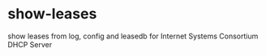 # show-leases
show leases from log, config and leasedb for Internet Systems Consortium DHCP Server 
